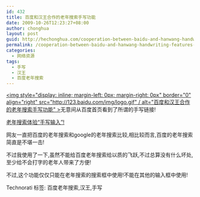 ```yaml
---
id: 432
title: 百度和汉王合作的老年搜索手写功能
date: 2009-10-26T12:23:27+08:00
author: chonghua
layout: post
guid: http://hechonghua.com/cooperation-between-baidu-and-hanwang-handwriting-features-senile-search/
permalink: /cooperation-between-baidu-and-hanwang-handwriting-features-senile-search/
categories:
  - 网络资源
tags:
  - 手写
  - 汉王
  - 百度老年搜索
---
```

[<img style="display: inline; margin-left: 0px; margin-right: 0px" border="0" align="right" src="http://123.baidu.com/img/logo.gif" / alt="百度和汉王合作的老年搜索手写功能" >](http://123.baidu.com/)无意间从百度首页看到了所谓的手写链接!

[老年搜索体验“手写输入”!](http://123.baidu.com)

网友一直把百度的老年搜索和google的老年搜索比较,相比较而言,百度的老年搜索简直是不堪一击!

不过我使用了一下,虽然不能给百度老年搜索给以质的飞跃,不过总算没有什么坏处,至少给不会打字的老年人带来了方便!

<!--more-->

不过,这个功能仅仅只能在老年搜索的搜索框中使用!不能在其他的输入框中使用!</p> 

<div style="padding-bottom: 0px; margin: 0px; padding-left: 0px; padding-right: 0px; display: inline; float: none; padding-top: 0px" id="scid:0767317B-992E-4b12-91E0-4F059A8CECA8:5fe9f7e5-90ae-4305-8d9a-cf5cafde094e" class="wlWriterEditableSmartContent">
  Technorati 标签: 百度老年搜索,汉王,手写
</div>